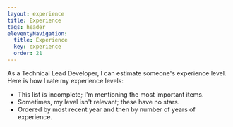 ```yaml
---
layout: experience
title: Experience
tags: header
eleventyNavigation:
  title: Experience
  key: experience
  order: 21
---
```


As a Technical Lead Developer, I can estimate someone's experience level. Here is how I rate my experience levels:
* This list is incomplete; I'm mentioning the most important items.
* Sometimes, my level isn't relevant; these have no stars.
* Ordered by most recent year and then by number of years of experience.
